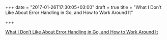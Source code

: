 +++
date = "2017-01-26T17:30:05+03:00"
draft = true
title = "What I Don’t Like About Error Handling in Go, and How to Work Around It"

+++

<p><a href="https://opencredo.com/why-i-dont-like-error-handling-in-go/">What I Don’t Like About Error Handling in Go, and How to Work Around It</a></p>

